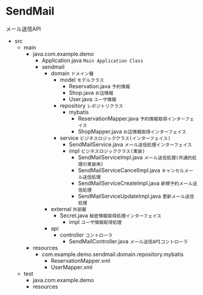 # SendMail
メール送信API
- src
    - main
        - java.com.example.demo
            - Application.java `Main Application Class`
            - sendmail
                - domain `ドメイン層`
                    - model `モデルクラス`
                        - Reservation.java `予約情報`
                        - Shop.java `お店情報`
                        - User.java `ユーザ情報`
                    - repository `レポジトリクラス`
                        - mybatis
                            - ReservationMapper.java `予約情報取得インターフェイス`
                            - ShopMapper.java `お店情報取得インターフェイス`
                    - service `ビジネスロジッククラス(インターフェイス)`
                        - SendMailService.java `メール送信処理インターフェイス`
                        - impl `ビジネスロジッククラス(実装)`
                            - SendMailServiceImpl.java `メール送信処理(共通的処理の実装用)`
                            - SendMailServiceCancelImpl.java `キャンセルメール送信処理`
                            - SendMailServiceCreateImpl.java `新規予約メール送信処理`
                            - SendMailServiceUpdateImpl.java `更新メール送信処理`
                - external `外部層`
                    - Secret.java `秘密情報取得処理インターフェイス`
                        - impl `ユーザ情報取得処理`
                - api
                    - controller `コントローラ`
                        - SendMailController.java `メール送信APIコントローラ`
        - resources
            - com.example.demo.sendmail.domain.repository.mybatis
                - ReservationMapper.xml
                - UserMapper.xml
    - test
        - java.com.example.demo
        - resources
